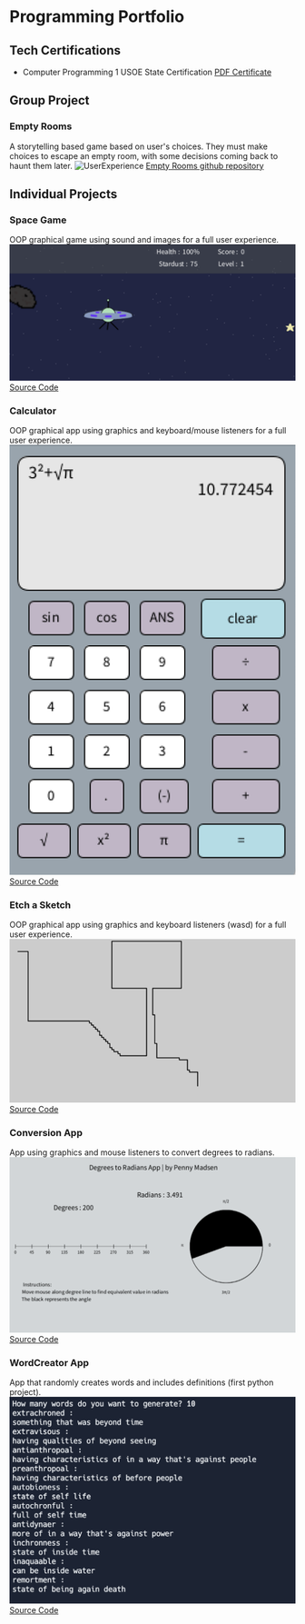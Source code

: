 # Programming Portfolio

## Tech Certifications
* Computer Programming 1 USOE State Certification
  [PDF Certificate](https://github.com/Penelope-Madsen/programmingportfolio/blob/main/images/Penelope%20Madsen_Computer%20Programming%20I_12182023.pdf)

## Group Project


### Empty Rooms
A storytelling based game based on user's choices. They must make choices to escape an empty room, with some decisions coming back to haunt them later.
![UserExperience]((https://github.com/Penelope-Madsen/programmingportfolio/blob/main/images/EmptyRooms.png))
[Empty Rooms github repository](https://github.com/Rahul7834/Empty-Rooms)

## Individual Projects

### Space Game
OOP graphical game using sound and images for a full user experience.
![Gameplay](https://github.com/Penelope-Madsen/programmingportfolio/blob/main/images/SpaceGameImage.png?raw=true)
[Source Code](https://github.com/Penelope-Madsen/programmingportfolio/blob/main/src/SpaceGame.zip)

### Calculator
OOP graphical app using graphics and keyboard/mouse listeners for a full user experience.
![UserExperience](https://github.com/Penelope-Madsen/programmingportfolio/blob/main/images/CalcImage.png?raw=true)
[Source Code](https://github.com/Penelope-Madsen/programmingportfolio/blob/main/src/CalculatorAppKeyboard.zip)

### Etch a Sketch
OOP graphical app using graphics and keyboard listeners (wasd) for a full user experience.
![UserExperience](https://github.com/Penelope-Madsen/programmingportfolio/blob/main/images/line-000508.png?raw=true)
[Source Code](https://github.com/Penelope-Madsen/programmingportfolio/blob/main/src/Etch_A_Sketch.pde)

### Conversion App
App using graphics and mouse listeners to convert degrees to radians.
![UserExperience](https://github.com/Penelope-Madsen/programmingportfolio/blob/main/images/ConversionAppImage.png?raw=true)
[Source Code](https://github.com/Penelope-Madsen/programmingportfolio/blob/main/src/ConversionApp.pde)

### WordCreator App
App that randomly creates words and includes definitions (first python project).
![UserExperience](https://github.com/Penelope-Madsen/programmingportfolio/blob/main/images/WordCreatorImage.png?raw=true)
[Source Code](https://github.com/Penelope-Madsen/programmingportfolio/blob/main/src/WordCreator.py)

